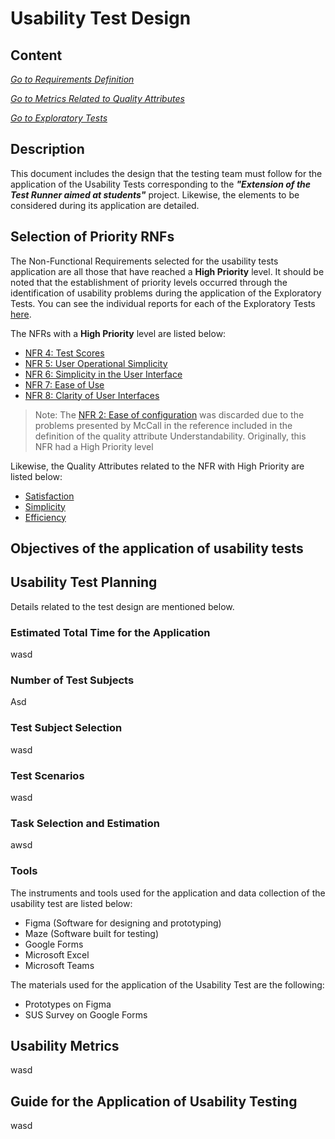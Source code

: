 # Usability Test Design 
## Content

[*Go to Requirements Definition*](../../Requirements/Requirements%20Definition.md)

[*Go to Metrics Related to Quality Attributes*](../../Requirements/Metrics%20Related%20to%20Quality%20Attributes.md)

[*Go to Exploratory Tests*](../Exploratory%20Tests/)

## Description
This document includes the design that the testing team must follow for the application of the Usability Tests corresponding to the ***"Extension of the Test Runner aimed at students"*** project. Likewise, the elements to be considered during its application are detailed. 

## Selection of Priority RNFs

The Non-Functional Requirements selected for the usability tests application are all those that have reached a **High Priority** level. It should be noted that the establishment of priority levels occurred through the identification of usability problems during the application of the Exploratory Tests. You can see the individual reports for each of the Exploratory Tests [here](../Exploratory%20Tests/Exploratory%20Tests%20Reports/).


The NFRs with a **High Priority** level are listed below: 

- [NFR 4: Test Scores](../../Requirements/Requirements%20Definition.md#nfr-4)
- [NFR 5: User Operational Simplicity](../../Requirements/Requirements%20Definition.md#nfr-5)
- [NFR 6: Simplicity in the User Interface](../../Requirements/Requirements%20Definition.md#nfr-6)
- [NFR 7: Ease of Use](../../Requirements/Requirements%20Definition.md#nfr-7)
- [NFR 8: Clarity of User Interfaces](../../Requirements/Requirements%20Definition.md#nfr-8)

> Note: The [NFR 2: Ease of configuration](../../Requirements/Requirements%20Definition.md#nfr-2) was discarded due to the problems presented by McCall in the reference included in the definition of the quality attribute Understandability. Originally, this NFR had a High Priority level

Likewise, the Quality Attributes related to the NFR with High Priority are listed below:

- [Satisfaction](../../Requirements/Requirements%20Definition.md#satisfaction)
- [Simplicity](../../Requirements/Requirements%20Definition.md#simplicity)
- [Efficiency](../../Requirements/Requirements%20Definition.md#efficiency)

 

## Objectives of the application of usability tests

 

 

## Usability Test Planning

Details related to the test design are mentioned below.

### Estimated Total Time for the Application

wasd 

### Number of Test Subjects

Asd 

### Test Subject Selection

wasd 

### Test Scenarios

wasd 

### Task Selection and Estimation

awsd 

### Tools

The instruments and tools used for the application and data collection of the usability test are listed below:

- Figma (Software for designing and prototyping) 
- Maze (Software built for testing)
- Google Forms 
- Microsoft Excel 
- Microsoft Teams

The materials used for the application of the Usability Test are the following:

- Prototypes on Figma
- SUS Survey on Google Forms

## Usability Metrics 

wasd

## Guide for the Application of Usability Testing

wasd